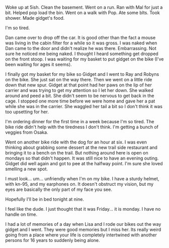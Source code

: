 Woke up at 5ish. Clean the basement. Went on a run. Ran with Mal for just a bit. Helped pop load the bin. Went on a walk with Pop. Ate some blts. Took shower. Made gidget's food. 

I'm so tired. 

Dan came over to drop off the car. It is good other than the fact a mouse was living in the cabin filter for a while so it was gross. I was naked when Dan came to the door and didn't realize he was there. Embarrassing. Not sure he noticed me being naked. I thought I heard something get dropped on the front stoop. I was waiting for my basket to put gidget on the bike (I've been waiting for ages it seems). 

I finally got my basket for my bike so Gidget and I went to Ray and Robyns on the bike. She just sat on the way there. Then we went on a little ride down that new spur. Gidget at that point had her paws on the lip of her carrier and was trying to get my attention so I let her down. She walked around and peed a bit. She didn't seem to be nervous to get back in the cage. I stopped one more time before we were home and gave her a pat while she was in the carrier. She waggled her tail a bit so I don't think it was too upsetting for her. 

I'm ordering dinner for the first time in a week because I'm so tired. The bike ride didn't help with the tiredness I don't think. I'm getting a bunch of veggies from Osaka.

Went on another bike ride with the dog for an hour at six. I was even thinking about grabbing some dessert at the new trail side restaurant and bringing it to a bench on the trail. But nothing around here is open on mondays so that didn't happen. It was still nice to have an evening outing. Gidget did well again and got to pee at the halfway point. I'm sure she loved smelling a new spot. 

I must look... um... unfriendly when I'm on my bike. I have a sturdy helmet, with kn-95, and my earphones on. It doesn't obstruct my vision, but my eyes are basically the only part of my face you see. 

Hopefully I'll be in bed tonight at nine. 

I feel like the dude. I just thought that it was Friday... it is monday. I have no handle on time. 

I had a lot of memories of a day when Lisa and I rode our bikes out the way gidget and I went. They were good memories but I miss her. Its really weird going from a place where your life is completely intertwined with another persons for 16 years to suddenly being alone. 